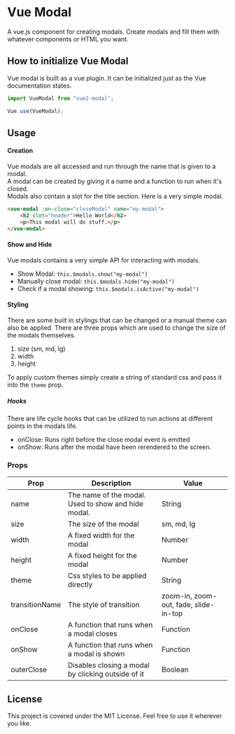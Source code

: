 # Vue Modal
A vue.js component for creating modals. Create modals and fill them with whatever components or HTML you want.

## How to initialize Vue Modal
Vue modal is built as a vue plugin. It can be initialized just as the Vue documentation states.

```javascript
import VueModal from "vue2-modal";

Vue.use(VueModal);
```
## Usage

#### Creation
Vue modals are all accessed and run through the name that is given to a modal.<br>
A modal can be created by giving it a name and a function to run when it's closed.<br>
Modals also contain a slot for the title section. Here is a very simple modal.
```HTML
<vue-modal :on-close="closeModal" name="my-modal">
    <h2 slot="header">Hello World</h2>
    <p>This modal will do stuff.</p>
</vue-modal>
```

#### Show and Hide
Vue modals contains a very simple API for interacting with modals.
- Show Modal: `this.$modals.show("my-modal")`
- Manually close modal: `this.$modals.hide("my-modal")`
- Check if a modal showing:  `this.$modals.isActive("my-modal")`

#### Styling
There are some built in stylings that can be changed or a manual theme can also be applied.
There are three props which are used to change the size of the modals themselves.
1. size (sm, md, lg)
2. width
3. height

To apply custom themes simply create a string of standard css and pass it into the `theme` prop.

##### Hooks
There are life cycle hooks that can be utilized to run actions at different points in the modals life.
- onClose: Runs right before the close modal event is emitted
- onShow: Runs after the modal have been rerendered to the screen.

### Props

| Prop           | Description                                         | Value                                 |
|----------------|-----------------------------------------------------|---------------------------------------|
| name           | The name of the modal. Used to show and hide modal. | String                                |
| size           | The size of the modal                               | sm, md, lg                            |
| width          | A fixed width for the modal                         | Number                                |
| height         | A fixed height for the modal                        | Number                                |
| theme          | Css styles to be applied directly                   | String                                |
| transitionName | The style of transition                             | zoom-in, zoom-out, fade, slide-in-top |
| onClose        | A function that runs when a modal closes            | Function                              |
| onShow         | A function that runs when a modal is shown          | Function                              |
| outerClose    | Disables closing a modal by clicking outside of it | Boolean |

## License
This project is covered under the MIT License. Feel free to use it wherever you like.
